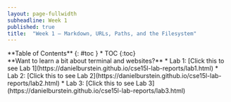```yaml
---
layout: page-fullwidth
subheadline: Week 1
published: true
title:  "Week 1 – Markdown, URLs, Paths, and the Filesystem"
---
```

<div class="row">
<div class="medium-4 medium-push-8 columns" markdown="1">
<div class="panel radius fixed-toc"  data-options="sticky_on:large" markdown="1">
**Table of Contents**
{: #toc }
*  TOC
{:toc}
</div>
</div><!-- /.medium-4.columns -->

<div class="medium-8 medium-pull-4 columns" markdown="1">
**Want to learn a bit about terminal and websites?**
* Lab 1: [Click this to see Lab 1](https://danielburstein.github.io/cse15l-lab-reports/lab1.html)
* Lab 2: [Click this to see Lab 2](https://danielburstein.github.io/cse15l-lab-reports/lab2.html)
* Lab 3: [Click this to see Lab 3](https://danielburstein.github.io/cse15l-lab-reports/lab3.html)

